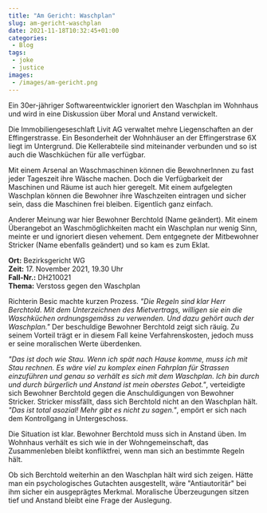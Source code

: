 ```yaml
---
title: "Am Gericht: Waschplan"
slug: am-gericht-waschplan
date: 2021-11-18T10:32:45+01:00
categories:
 - Blog
tags:
 - joke
 - justice
images:
 - /images/am-gericht.png
---
```


Ein 30er-jähriger Softwareentwickler ignoriert den Waschplan im Wohnhaus und wird in eine Diskussion über Moral und Anstand verwickelt.

<!--more-->

Die Immobiliengeseschlaft Livit AG verwaltet mehre Liegenschaften an der Effingerstrasse. Ein Besonderheit der Wohnhäuser an der Effingerstrase 6X liegt im Untergrund. Die Kellerabteile sind miteinander verbunden und so ist auch die Waschküchen für alle verfügbar.

Mit einem Arsenal an Waschmaschinen können die BewohnerInnen zu fast jeder Tageszeit ihre Wäsche machen. Doch die Verfügbarkeit der Maschinen und Räume ist auch hier geregelt. Mit einem aufgelegten Waschplan können die Bewohner ihre Waschzeiten eintragen und sicher sein, dass die Maschinen frei bleiben. Eigentlich ganz einfach.

Anderer Meinung war hier Bewohner Berchtold (Name geändert). Mit einem Überangebot an Waschmöglichkeiten macht ein Waschplan nur wenig Sinn, meinte er und ignoriert diesen vehement. Dem entgegnete der Mitbewohner Stricker (Name ebenfalls geändert) und so kam es zum Eklat.

**Ort:** Bezirksgericht WG  
**Zeit:** 17. November 2021, 19.30 Uhr  
**Fall-Nr.:** DH210021  
**Thema:** Verstoss gegen den Waschplan

Richterin Besic machte kurzen Prozess. *"Die Regeln sind klar Herr Berchtold. Mit dem Unterzeichnen des Mietvertrags, willigen sie ein die Waschküchen ordnungsgemäss zu verwenden. Und dazu gehört auch der Waschplan."* Der beschuldige Bewohner Berchtold zeigt sich räuig. Zu seinem Vorteil trägt er in diesem Fall keine Verfahrenskosten, jedoch muss er seine moralischen Werte überdenken.

*"Das ist doch wie Stau. Wenn ich spät nach Hause komme, muss ich mit Stau rechnen. Es wäre viel zu komplex einen Fahrplan für Strassen einzuführen und genau so verhält es sich mit dem Waschplan. Ich bin durch und durch bürgerlich und Anstand ist mein oberstes Gebot."*, verteidigte sich Bewohner Berchtold gegen die Anschuldigungen von Bewohner Stricker. Stricker missfällt, dass sich Berchtold nicht an den Waschplan hält. *"Das ist total asozial! Mehr gibt es nicht zu sagen."*, empört er sich nach dem Kontrollgang in Untergeschoss.

Die Situation ist klar. Bewohner Berchtold muss sich in Anstand üben. Im Wohnhaus verhält es sich wie in der Wohngemeinschaft, das Zusammenleben bleibt konfliktfrei, wenn man sich an bestimmte Regeln hält.

Ob sich Berchtold weiterhin an den Waschplan hält wird sich zeigen. Hätte man ein psychologisches Gutachten ausgestellt, wäre "Antiautoritär" bei ihm sicher ein ausgeprägtes Merkmal. Moralische Überzeugungen sitzen tief und Anstand bleibt eine Frage der Auslegung.
